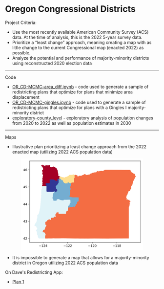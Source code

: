 # Oregon Congressional Districts

Project Criteria:
- Use the most recently available American Community Survey (ACS) data. At the time of analysis, this is the 2022 5-year survey data.
- Prioritize a “least change” approach, meaning creating a map with as little change to the current Congressional map (enacted 2022) as possible.
- Analyze the potential and performance of majority-minority districts using reconstructed 2020 election data

************

Code

- [OR_CD-MCMC-area_diff.ipynb](https://github.com/kkakey/rrep/blob/main/Mapping/oregon_congressional/OR_CD-MCMC-area_diff.ipynb) - code used to generate a sample of redistricting plans that optimize for plans that minimize area displacement
- [OR_CD-MCMC-gingles.ipynb](https://github.com/kkakey/rrep/blob/main/Mapping/oregon_congressional/OR_CD-MCMC-gingles.ipynb) - code used to generate a sample of redistricting plans that optimize for plans with a Gingles I majority-minority district
- [exploratory-county_level](https://github.com/kkakey/rrep/blob/main/Mapping/oregon_congressional/exploratory-county_level.ipynb) - exploratory analysis of population changes from 2020 to 2022 as well as population estimates in 2030

************

Maps

- Illustrative plan prioritizing a least change approach from the 2022 enacted map (utilizing 2022 ACS population data)
<p align="center">
<img src="https://raw.githubusercontent.com/kkakey/rrep/refs/heads/main/Mapping/oregon_congressional/output_area_diff/plan1-11252.png" width="400" >
</p>

- It is impossible to generate a map that allows for a majority-minority district in Oregon utilizing 2022 ACS population data


On Dave's Redistricting App:
- [Plan 1](https://davesredistricting.org/join/32da3ab4-add4-4703-a7b2-0d97465fcfb4)